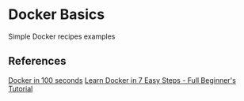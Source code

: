 # Docker Basics

Simple Docker recipes examples

## References

[Docker in 100 seconds](https://www.youtube.com/watch?v=Gjnup-PuquQ)
[Learn Docker in 7 Easy Steps - Full Beginner's Tutorial](https://www.youtube.com/watch?v=gAkwW2tuIqE)
